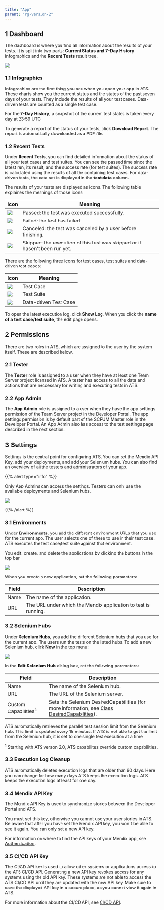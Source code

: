 ```yaml
---
title: "App"
parent: "rg-version-2"
---
```


## 1 Dashboard

The dashboard is where you find all information about the results of your tests. It is split into two parts: **Current Status and 7-Day History** infographics and the **Recent Tests** result tree. 

![](attachments/project/dashboard.png)

### 1.1 Infographics

Infographics are the first thing you see when you open your app in ATS. These charts show you the current status and the states of the past seven days of your tests. They include the results of all your test cases. Data-driven tests are counted as a single test case. 

For the **7-Day History**, a snapshot of the current test states is taken every day at 23:59 UTC.

To generate a report of the status of your tests, click **Download Report**. The report is automatically downloaded as a PDF file.

### 1.2 Recent Tests

Under **Recent Tests**, you can find detailed information about the status of all your test cases and test suites. You can see the passed time since the latest run, its result, and the success rate (for test suites). The success rate is calculated using the results of all the containing test cases. For data-driven tests, the data set is displayed in the **test data** column.

The results of your tests are displayed as icons. The following table explaines the meanings of those icons:

| Icon | Meaning |
| ---- | ------- |
|![](attachments/project/passed-icon.png)| Passed: the test was executed successfully. |
|![](attachments/project/failed-icon.png)| Failed: the test has failed. |
|![](attachments/project/canceled-icon.png)| Canceled: the test was canceled by a user before finishing. |
|![](attachments/project/skipped-icon.png)| Skipped: the execution of this test was skipped or it hasen't been run yet. |

There are the following three icons for test cases, test suites and data-driven test cases:

| Icon                                     | Meaning    |
| ---------------------------------------- | ---------- |
|![](attachments/project/test-case-icon.png) | Test Case  |
|![](attachments/project/test-suite-icon.png) | Test Suite |
|![](attachments/project/ddt-icon.png)| Data-driven Test Case|

To open the latest execution log, click **Show Log**. When you click the **name of a test case/test suite**, the edit page opens. 

## 2 Permissions

There are two roles in ATS, which are assigned to the user by the system itself. These are described below.

### 2.1 Tester

The **Tester** role is assigned to a user when they have at least one Team Server project licensed in ATS. A tester has access to all the data and actions that are neccessary for writing and executing tests in ATS.

### 2.2 App Admin

The **App Admin** role is assigned to a user when they have the app settings permission of the Team Server project in the Developer Portal. The app settings permission is by default part of the SCRUM Master role in the Developer Portal. An App Admin also has access to the test settings page described in the next section.

## 3 Settings

Settings is the central point for configuring ATS. You can set the Mendix API Key, add your deployments, and add your Selenium hubs. You can also find an overview of all the testers and administrators of your app. 

{{% alert type="info" %}}

Only App Admins can access the settings. Testers can only use the available deployments and Selenium hubs.

![](attachments/project/settings.png)

{{% /alert %}}

### 3.1 Environments

Under **Environments**, you add the different environment URLs that you use for the current app. The user selects one of these to use in their test case. ATS executes the test case/test suite against that environment.

You edit, create, and delete the applications by clicking the buttons in the top bar:

![](attachments/project/deployments.png)

When you create a new application, set the following parameters:

| Field | Description                              |
| ----- | ---------------------------------------- |
| Name  | The name of the application.             |
| URL   | The URL under which the Mendix application to test is running. |

### 3.2 Selenium Hubs

Under **Selenium Hubs**, you add the different Selenium hubs that you use for the current app. The users run the tests on the listed hubs. To add a new Selenium hub, click **New** in the top menu:

![](attachments/project/selenium-hub.png)

In the **Edit Selenium Hub** dialog box, set the following parameters:

| Field               | Description                              |
| ------------------- | ---------------------------------------- |
| Name                | The name of the Selenium hub.            |
| URL                 | The URL of the Selenium server.          |
| Custom Capabilities<sup>1</sup> | Sets the Selenium DesiredCapabilities (for more information, see [Class DesiredCapabilities](https://seleniumhq.github.io/selenium/docs/api/java/org/openqa/selenium/remote/DesiredCapabilities.html)). |

ATS automatically retrieves the parallel test session limit from the Selenium hub. This limit is updated every 15 minutes. If ATS is not able to get the limit from the Selenium hub, it is set to one single test execution at a time.  

<sup>1</sup> Starting with ATS verson 2.0, ATS capabilites override custom capabilities.

### 3.3 Execution Log Cleanup

ATS automatically deletes execution logs that are older than 90 days. Here you can change for how many days ATS keeps the execution logs. ATS keeps the execution logs at least for one day.

### 3.4 Mendix API Key

The Mendix API Key is used to synchronize stories between the Developer Portal and ATS.

You must set this key, otherwise you cannot use your user stories in ATS. Be aware that after you have set the Mendix API key, you won't be able to see it again. You can only set a new API key.

For information on where to find the API keys of your Mendix app, see [Authentication](https://docs.mendix.com/apidocs-mxsdk/apidocs/authentication.html).

### 3.5 CI/CD API Key

The CI/CD API key is used to allow other systems or applications access to the ATS CI/CD API. Generating a new API key revokes access for any systems using the old API key. These systems are not able to access the ATS CI/CD API until they are updated with the new API key. Make sure to save the displayed API key in a secure place, as you cannot view it again in ATS. 

For more information about the CI/CD API, see [CI/CD API](cicd-api).
